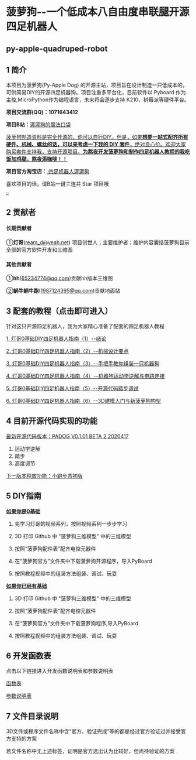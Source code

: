 # **菠萝狗**--一个低成本八自由度串联腿开源四足机器人

## py-apple-quadruped-robot

## 1 简介

  本项目为菠萝狗(Py-Apple Dog) 的开源主站，项目旨在设计制造一只低成本的，可供简易DIY的开源四足机器狗。项目注重多平台化，目前软件以 Pyboard 作为主控,MicroPython作为编程语言，未来将会逐步支持 K210，树莓派等硬件平台。

**项目交流群(QQ)：1071643412**

**项目B站：**[湃湃狗的魔法口袋](https://space.bilibili.com/493192058/?share_source=copy_link&share_medium=iphone&bbid=4416d8abc8a2b4ce8ee4b65c247edea8&ts=1587442435)

<u>菠萝狗制造资料是完全开源的，你可以自行DIY。但是，如果**想要一站式配齐所有硬件、机械、螺丝的话，可以来考虑一下我的 DIY 套件**，绝对良心价。欢迎大家购买套件支持我，支持开源项目。**为熬夜开发菠萝狗和制作四足机器人教程的我吃饭加鸡腿，熬夜添咖啡！！**</u>

**项目官方淘宝店：**[ 四足机器人湃湃狗](https://shop564514875.taobao.com/)



喜欢项目的话，请B站一键三连并 Star 项目哦

<img src="https://github.com/ToanTech/py-apple-quadruped-robot/blob/master/pic/pic1.jpg?raw=true" style="zoom:50%;" />

## **2 贡献者**

#### 长期贡献者

 ①**灯哥**(ream_d@yeah.net) 项目创世人；主要维护者；维护内容囊括菠萝狗目前全部的官方软件开发和三维图

#### 其他贡献者

①**hh**(65234774@qq.com)贡献hh版本三维图

②**蜗牛蜗牛跑**(1987124395@qq.com)贡献地面站

## 3 配套的教程（点击即可进入）

  针对这只开源四足机器人，我为大家精心准备了配套的四足机器人教程

[1. 灯哥0基础DIY四足机器人指南（1）--绪论 ](https://www.bilibili.com/video/BV1YE411A7VA/)

[2.  灯哥0基础DIY四足机器人指南（2）--机械设计要点](https://www.bilibili.com/video/BV1HV411f7nT/)

[3. 灯哥0基础DIY四足机器人指南（3）--手把手教你组装一只机器狗](https://www.bilibili.com/video/BV1Sk4y1d7RH/)

[4. 灯哥0基础DIY四足机器人指南（4）--机器狗运动学逆解与电路连接 ](https://www.bilibili.com/video/BV13T4y1G7qy/)

[5. 灯哥0基础DIY四足机器人指南（5）--开源代码踏步调试](https://www.bilibili.com/video/BV1Ak4y1R7cD/)

[6. 灯哥0基础DIY四足机器人指南（6）--3D建模入门与新菠萝狗构型](https://www.bilibili.com/video/BV1Jf4y1S7U9)



## 4 目前开源代码实现的功能

<u>最新开源代码版本：PADOG V0.1.01 BETA 2 2020417</u>

1. 运动学逆解
2. 踏步
3. 高度调节

<u>下一版本释放功能：小跑步态初版</u>



## 5 DIY指南

<u>**如果你是0基础**</u>

1. 先学习灯哥的视频系列，按照视频系列一步步学习

2. 3D 打印 Github 中 "菠萝狗三维模型" 中的三维模型
3.  按照“菠萝狗配件表”配齐电控元器件
4. 在“菠萝狗官方”文件夹中下载菠萝狗开源程序，导入PyBoard
5. 按照教程视频中的组装方法组装、调试、玩耍

<u>**如果你已经有基础**</u>

1. 3D 打印 Github 中 "菠萝狗三维模型" 中的三维模型

2.  按照“菠萝狗配件表”配齐电控元器件
3. 在“菠萝狗官方”文件夹中下载菠萝狗程序,导入PyBoard

3. 按照教程视频中的组装方法组装、调试、玩耍

   

## 6 开发函数表

点击以下链接进入开发函数说明表和参数说明表

[函数表](fun_list.md)

[参数说明表](parameter.md)

## 7 文件目录说明

3D文件或程序文件名称中含“官方、验证完成”等的都是经过官方验证过并接受官方支持的方案

若文件名称中无上述标签，证明是官方选出认为比较好，但尚待验证的方案

